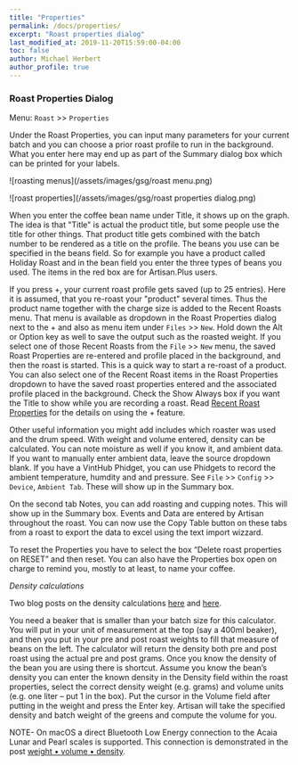 ```yaml
---
title: "Properties"
permalink: /docs/properties/
excerpt: "Roast properties dialog"
last_modified_at: 2019-11-20T15:59:00-04:00
toc: false
author: Michael Herbert
author_profile: true
---
```

### Roast Properties Dialog

Menu: `Roast` >> `Properties`

Under the Roast Properties, you can input many parameters for your current batch and you can choose a prior roast profile to run in the background.  What you enter here may end up as part of the Summary dialog box which can be printed for your labels.  

![roasting menus](/assets/images/gsg/roast menu.png)

![roast properties](/assets/images/gsg/roast properties dialog.png)

When you enter the coffee bean name under Title, it shows up on the graph.  The idea is that "Title" is actual the product title, but some people use the title for other things. That product title gets combined with the batch number to be rendered as a title on the profile. The beans you use can be specified in the beans field.  So for example you have a product called Holiday Roast and in the bean field you enter the three types of beans you used.  The items in the red box are for Artisan.Plus users.  

If you press +, your current roast profile gets saved (up to 25 entries). Here it is assumed, that you re-roast your "product" several times. Thus the product name together with the charge size is added to the Recent Roasts menu. That menu is available as dropdown in the Roast Properties dialog next to the + and also as menu item under `Files` >> `New`. Hold down the Alt or Option key as well to save the output such as the roasted weight.  If you select one of those Recent Roasts from the `File` >> `New` menu, the saved Roast Properties are re-entered and profile placed in the background, and then the roast is started. This is a quick way to start a re-roast of a product. You can also select one of the Recent Roast items in the Roast Properties dropdown to have the saved roast properties entered and the associated profile placed in the background.  Check the Show Always box if you want the Title to show while you are recording a roast.  Read [Recent Roast Properties](https://artisan-roasterscope.blogspot.com/2017/06/recent-roast-properties.html) for the details on using the + feature.

Other useful information you might add includes which roaster was used and the drum speed.  With weight and volume entered, density can be calculated.  You can note moisture as well if you know it, and ambient data.  If you want to manually enter ambient data, leave the source dropdown blank.  If you have a VintHub Phidget, you can use Phidgets to record the ambient temperature, humdity and and pressure.  See `File` >> `Config` >> `Device`, `Ambient Tab`. These will show up in the Summary box.

On the second tab Notes, you can add roasting and cupping notes.  This will show up in the Summary box.  Events and Data are entered by Artisan throughout the roast.  You can now use the Copy Table button on these tabs from a roast to export the data to excel using the text import wizzard.

To reset the Properties you have to select the box “Delete roast properties on RESET” and then reset. You can also have the Properties box open on charge to remind you, mostly to at least, to name your coffee.

*Density calculations*

Two blog posts on the density calculations [here](
https://artisan-roasterscope.blogspot.de/2014/11/batch-volume-and-bean-density.html) and [here](http://kostverlorenvaart.blogspot.nl/2014/12/lose-weight-gain-volume-about-coffee.html).

You need a beaker that is smaller than your batch size for this calculator.  You will put in your unit of measurement at the top (say a 400ml beaker), and then you put in your pre and post roast weights to fill that measure of beans on the left. The calculator will return the density both pre and post roast using the actual pre and post grams.   Once you know the density of the bean you are using there is shortcut. Assume you know the bean’s density you can enter the known density in the Density field within the roast properties, select the correct density weight (e.g. grams) and volume units (e.g. one liter – put 1 in the box).  Put the cursor in the Volume field after putting in the weight and press the Enter key. Artisan will take the specified density and batch weight of the greens and compute the volume for you.

NOTE-
On macOS a direct Bluetooth Low Energy connection to the Acaia Lunar and Pearl scales is supported. This connection is demonstrated in the post [weight • volume • density](https://artisan-roasterscope.blogspot.com/2019/04/weight-volume-density.html).

